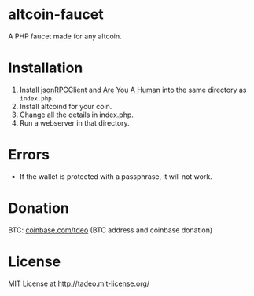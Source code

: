 altcoin-faucet
==============

A PHP faucet made for any altcoin. 

Installation
============

1. Install [jsonRPCClient](http://jsonrpcphp.org/) and [Are You A Human](http://areyouahuman.com) into the same directory as `index.php`.
2. Install altcoind for your coin.
3. Change all the details in index.php.
4. Run a webserver in that directory.

Errors
======

- If the wallet is protected with a passphrase, it will not work.

Donation
======
BTC: [coinbase.com/tdeo](https://coinbase.com/tdeo) (BTC address and coinbase donation)

License
=======
MIT License at http://tadeo.mit-license.org/
